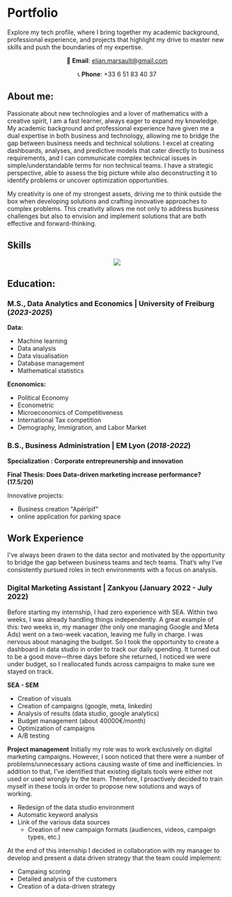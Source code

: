 # Portfolio

Explore my tech profile, where I bring together my academic background, professional experience, and projects that highlight my drive to master new skills and push the boundaries of my expertise.

<div style="text-align: center;">

  <p>📧 <strong>Email</strong>: <a href="mailto:elian.marsault@gmail.com">elian.marsault@gmail.com</a></p>
  <p>📞 <strong>Phone</strong>: +33 6 51 83 40 37</p>

</div>
 
## About me:

Passionate about new technologies and a lover of mathematics with a creative spirit, I am a fast learner, always eager to expand my knowledge. My academic background and professional experience have given me a dual expertise in both business and technology, allowing me to bridge the gap between business needs and technical solutions. I excel at creating dashboards, analyses, and predictive models that cater directly to business requirements, and I can communicate complex technical issues in simple/understandable terms for non technical teams. I have a strategic perspective, able to assess the big picture while also deconstructing it to identify problems or uncover optimization opportunities.

My creativity is one of my strongest assets, driving me to think outside the box when developing solutions and crafting innovative approaches to complex problems.  This creativity allows me not only to address business challenges but also to envision and implement solutions that are both effective and forward-thinking.

## Skills

<p align="center">
  <a href="https://skillicons.dev">
    <img src="https://skillicons.dev/icons?i=mysql,py,pytorch,pycharm,r,tensorflow&theme=light" />
  </a>
</p>


## Education:

### M.S., Data Analytics and Economics	| University of Freiburg (_2023-2025_)

**Data:**
- Machine learning
- Data analysis
- Data visualisation
- Database management
- Mathematical statistics

**Ecnonomics:**
- Political Economy
- Econometric
- Microeconomics of Competitiveness
- International Tax competition
- Demography, Immigration, and Labor Market

               
### B.S., Business Administration | EM Lyon (_2018-2022_)

**Specialization : Corporate entrepreunership and innovation**

**Final Thesis: Does Data-driven marketing increase performance? (17.5/20)**

Innovative projects:
- Business creation "Apéripif"
- online application for parking space


## Work Experience

I've always been drawn to the data sector and motivated by the opportunity to bridge the gap between business teams and tech teams. That’s why I’ve consistently pursued roles in tech environments with a focus on analysis.

### Digital Marketing Assistant | Zankyou (January 2022 - July 2022)

Before starting my internship, I had zero experience with SEA. Within two weeks, I was already handling things independently. A great example of this: two weeks in, my manager (the only one managing Google and Meta Ads) went on a two-week vacation, leaving me fully in charge. I was nervous about managing the budget. So I took the opportunity to create a dashboard in data studio in order to track our daily spending. It turned out to be a good move—three days before she returned, I noticed we were under budget, so I reallocated funds across campaigns to make sure we stayed on track.

**SEA - SEM**
- Creation of visuals 
- Creation of campaigns (google, meta, linkedin)
- Analysis of results (data studio, google analytics)
- Budget management (about 40000€/month) 
- Optimization of campaigns
- A/B testing

**Project management**
Initially my role was to work exclusively on digital marketing campaigns. However, I soon noticed that there were a number of problems/unnecessary actions causing waste of time and inefficiencies. In addition to that, I’ve identified that existing digitals tools were either not used or used wrongly by the team. Therefore, I proactively decided to train myself in these tools in order to propose new solutions and ways of working. 

- Redesign of the data studio environment
- Automatic keyword analysis
- Link of the various data sources
  - Creation of new campaign formats (audiences, videos, campaign types, etc.) 
  

At the end of this internship I decided in collaboration with my manager to develop and present a data driven strategy that the team could implement:
- Campaing scoring
- Detailed analysis of the customers
- Creation of a data-driven strategy

